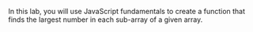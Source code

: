 In this lab, you will use JavaScript fundamentals to create a function that finds the largest number in each sub-array of a given array.